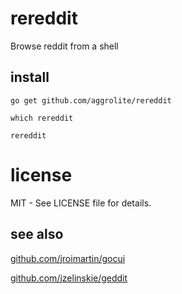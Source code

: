 # rereddit
Browse reddit from a shell

## install
`go get github.com/aggrolite/rereddit`

`which rereddit`

`rereddit`

# license

MIT - See LICENSE file for details.

## see also
[github.com/jroimartin/gocui](https://github.com/jroimartin/gocui)

[github.com/jzelinskie/geddit](https://github.com/jzelinskie/geddit)
